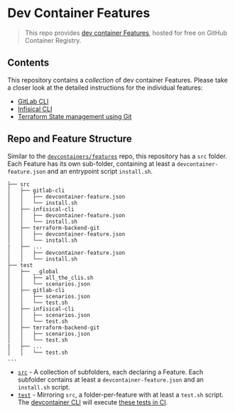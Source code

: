 # Dev Container Features

> This repo provides [dev container Features](https://containers.dev/implementors/features/), hosted for free on GitHub Container Registry.

## Contents

This repository contains a _collection_ of dev container Features.
Please take a closer look at the detailed instructions for the individual features:

- [GitLab CLI](src/gitlab-cli)
- [Infisical CLI](src/infisical-cli)
- [Terraform State management using Git](src/terraform-backend-git)

## Repo and Feature Structure

Similar to the [`devcontainers/features`](https://github.com/devcontainers/features) repo, this repository has a `src` folder.
Each Feature has its own sub-folder, containing at least a `devcontainer-feature.json` and an entrypoint script `install.sh`. 

```
├── src
│   ├── gitlab-cli
│   │   ├── devcontainer-feature.json
│   │   └── install.sh
│   ├── infisical-cli
│   │   ├── devcontainer-feature.json
│   │   └── install.sh
│   ├── terraform-backend-git
│   │   ├── devcontainer-feature.json
│   │   └── install.sh
|   ├── ...
│   │   ├── devcontainer-feature.json
│   │   └── install.sh
├── test
│   ├── __global
│   │   ├── all_the_clis.sh
│   │   └── scenarios.json
│   ├── gitlab-cli
│   │   ├── scenarios.json
│   │   └── test.sh
│   ├── infisical-cli
│   │   ├── scenarios.json
│   │   └── test.sh
│   ├── terraform-backend-git
│   │   ├── scenarios.json
│   │   └── test.sh
|   ├── ...
│   │   └── test.sh
...
```

- [`src`](src) - A collection of subfolders, each declaring a Feature. Each subfolder contains at least a
  `devcontainer-feature.json` and an `install.sh` script.
- [`test`](test) - Mirroring `src`, a folder-per-feature with at least a `test.sh` script. The
  [devcontainer CLI](https://github.com/devcontainers/cli) will execute
  [these tests in CI](https://github.com/skriptfabrik/devcontainer-features/tree/main/.github/workflows/test.yaml).
